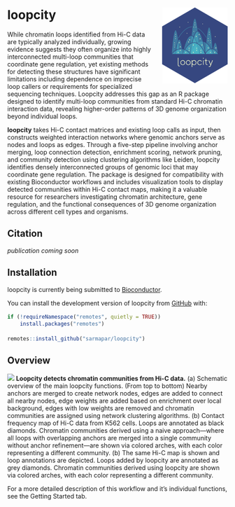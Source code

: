 
<!-- README.md is generated from README.Rmd. Please edit that file -->

# loopcity <a href="http://www.sarmapar.com/loopcity/"><img src="man/figures/logo.png" alt="loopcity logo" align="right" width="150" style="padding-left:20px"/></a>

<!-- badges: start -->
<!-- badges: end -->

While chromatin loops identified from Hi-C data are typically analyzed
individually, growing evidence suggests they often organize into highly
interconnected multi-loop communities that coordinate gene regulation,
yet existing methods for detecting these structures have significant
limitations including dependence on imprecise loop callers or
requirements for specialized sequencing techniques. Loopcity addresses
this gap as an R package designed to identify multi-loop communities
from standard Hi-C chromatin interaction data, revealing higher-order
patterns of 3D genome organization beyond individual loops.

**loopcity** takes Hi-C contact matrices and existing loop calls as
input, then constructs weighted interaction networks where genomic
anchors serve as nodes and loops as edges. Through a five-step pipeline
involving anchor merging, loop connection detection, enrichment scoring,
network pruning, and community detection using clustering algorithms
like Leiden, loopcity identifies densely interconnected groups of
genomic loci that may coordinate gene regulation. The package is
designed for compatibility with existing Bioconductor workflows and
includes visualization tools to display detected communities within Hi-C
contact maps, making it a valuable resource for researchers
investigating chromatin architecture, gene regulation, and the
functional consequences of 3D genome organization across different cell
types and organisms.

## Citation

*publication coming soon*

## Installation

loopcity is currently being submitted to
[Bioconductor](https://www.bioconductor.org/).

You can install the development version of loopcity from
[GitHub](https://github.com/) with:

``` r
if (!requireNamespace("remotes", quietly = TRUE))
    install.packages("remotes")

remotes::install_github("sarmapar/loopcity")
```

## Overview

![](man/figures/Fig1.png) **Loopcity detects chromatin communities from
Hi-C data.** (a) Schematic overview of the main loopcity functions.
(From top to bottom) Nearby anchors are merged to create network nodes,
edges are added to connect all nearby nodes, edge weights are added
based on enrichment over local background, edges with low weights are
removed and chromatin communities are assigned using network clustering
algorithms. (b) Contact frequency map of Hi-C data from K562 cells.
Loops are annotated as black diamonds. Chromatin communities derived
using a naive approach—where all loops with overlapping anchors are
merged into a single community without anchor refinement—are shown via
colored arches, with each color representing a different community. (b)
The same Hi-C map is shown and loop annotations are depicted. Loops
added by loopcity are annotated as grey diamonds. Chromatin communities
derived using loopcity are shown via colored arches, with each color
representing a different community.

For a more detailed description of this workflow and it’s individual
functions, see the Getting Started tab.
